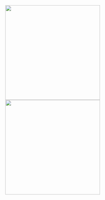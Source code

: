 <div>
<img width="300" src = "https://user-images.githubusercontent.com/31503178/51472295-66f68580-1dbc-11e9-8d61-500a07c570a1.png">
<img width="300" src = https://user-images.githubusercontent.com/31503178/51472175-1ed76300-1dbc-11e9-84f1-a774790ab14e.jpg>
</div>

